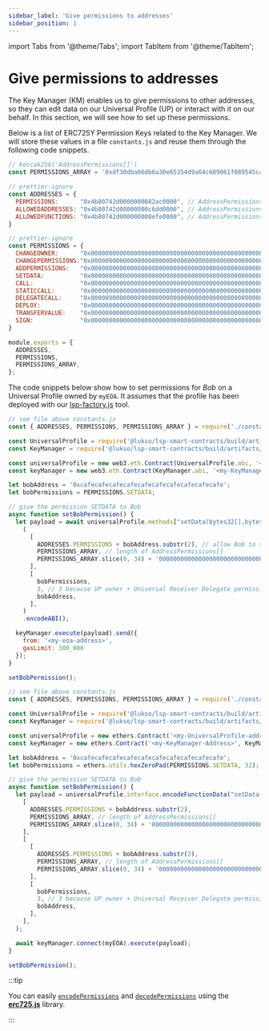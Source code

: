 ```yaml
---
sidebar_label: 'Give permissions to addresses'
sidebar_position: 1
---
```


import Tabs from '@theme/Tabs';
import TabItem from '@theme/TabItem';

# Give permissions to addresses

The Key Manager (KM) enables us to give permissions to other addresses, so they can edit data on our Universal Profile (UP) or interact with it on our behalf. In this section, we will see how to set up these permissions.

Below is a list of ERC725Y Permission Keys related to the Key Manager.
We will store these values in a file `constants.js` and reuse them through the following code snippets.

```javascript title="constants.js"
// keccak256('AddressPermissions[]')
const PERMISSIONS_ARRAY = '0xdf30dba06db6a30e65354d9a64c609861f089545ca58c6b4dbe31a5f338cb0e3';

// prettier-ignore
const ADDRESSES = {
  PERMISSIONS:      "0x4b80742d0000000082ac0000", // AddressPermissions:Permissions:<address> --> bytes32
  ALLOWEDADDRESSES: "0x4b80742d00000000c6dd0000", // AddressPermissions:AllowedAddresses:<address> --> address[]
  ALLOWEDFUNCTIONS: "0x4b80742d000000008efe0000", // AddressPermissions:AllowedFunctions:<address> --> bytes4[]
}

// prettier-ignore
const PERMISSIONS = {
  CHANGEOWNER:      "0x0000000000000000000000000000000000000000000000000000000000000001", // 0000 0000 0000 0001
  CHANGEPERMISSIONS:"0x0000000000000000000000000000000000000000000000000000000000000002", // .... .... .... 0010
  ADDPERMISSIONS:   "0x0000000000000000000000000000000000000000000000000000000000000004", // .... .... .... 0100
  SETDATA:          "0x0000000000000000000000000000000000000000000000000000000000000008", // .... .... .... 1000
  CALL:             "0x0000000000000000000000000000000000000000000000000000000000000010", // .... .... 0001 ....
  STATICCALL:       "0x0000000000000000000000000000000000000000000000000000000000000020", // .... .... 0010 ....
  DELEGATECALL:     "0x0000000000000000000000000000000000000000000000000000000000000040", // .... .... 0100 ....
  DEPLOY:           "0x0000000000000000000000000000000000000000000000000000000000000080", // .... .... 1000 ....
  TRANSFERVALUE:    "0x0000000000000000000000000000000000000000000000000000000000000100", // .... 0001 .... ....
  SIGN:             "0x0000000000000000000000000000000000000000000000000000000000000200", // .... 0010 .... ....
}

module.exports = {
  ADDRESSES,
  PERMISSIONS,
  PERMISSIONS_ARRAY,
};
```

The code snippets below show how to set permissions for _Bob_ on a Universal Profile owned by `myEOA`.
It assumes that the profile has been deployed with our [lsp-factory.js](https://docs.lukso.tech/tools/lsp-factoryjs/introduction/getting-started.md) tool.

<Tabs>
  <TabItem value="web3js" label="web3.js" default>

```javascript
// see file above constants.js
const { ADDRESSES, PERMISSIONS, PERMISSIONS_ARRAY } = require('./constants');

const UniversalProfile = require('@lukso/lsp-smart-contracts/build/artifacts/UniversalProfile.json');
const KeyManager = require('@lukso/lsp-smart-contracts/build/artifacts/KeyManager.json');

const universalProfile = new web3.eth.Contract(UniversalProfile.abi, '<my-UniversalProfile-address>');
const keyManager = new web3.eth.Contract(KeyManager.abi, '<my-KeyManager-Address>');

let bobAddress = '0xcafecafecafecafecafecafecafecafecafecafe';
let bobPermissions = PERMISSIONS.SETDATA;

// give the permission SETDATA to Bob
async function setBobPermission() {
  let payload = await universalProfile.methods["setData(bytes32[],bytes[])"]
    (
      [
        ADDRESSES.PERMISSIONS + bobAddress.substr(2), // allow Bob to setData on your UP
        PERMISSIONS_ARRAY, // length of AddressPermissions[]
        PERMISSIONS_ARRAY.slice(0, 34) + '00000000000000000000000000000001', // add Bob's address into the list of permissions
      ],
      [
        bobPermissions,
        3, // 3 because UP owner + Universal Receiver Delegate permission have already been set by lsp-factory
        bobAddress,
      ],
    )
    .encodeABI();

  keyManager.execute(payload).send({
    from: '<my-eoa-address>',
    gasLimit: 300_000
  });
}

setBobPermission();
```

  </TabItem>
  <TabItem value="etherjs" label="ether.js">

```javascript
// see file above constants.js
const { ADDRESSES, PERMISSIONS, PERMISSIONS_ARRAY } = require('./constants');

const UniversalProfile = require('@lukso/lsp-smart-contracts/build/artifacts/UniversalProfile.json');
const KeyManager = require('@lukso/lsp-smart-contracts/build/artifacts/KeyManager.json');

const universalProfile = new ethers.Contract('<my-UniversalProfile-address>', UniversalProfile.abi);
const keyManager = new ethers.Contract('<my-KeyManager-Address>', KeyManager.abi);

let bobAddress = '0xcafecafecafecafecafecafecafecafecafecafe';
let bobPermissions = ethers.utils.hexZeroPad(PERMISSIONS.SETDATA, 32);

// give the permission SETDATA to Bob
async function setBobPermission() {
  let payload = universalProfile.interface.encodeFunctionData("setData(bytes32[],bytes[])", [
    [
      ADDRESSES.PERMISSIONS + bobAddress.substr(2),
      PERMISSIONS_ARRAY, // length of AddressPermissions[]
      PERMISSIONS_ARRAY.slice(0, 34) + '00000000000000000000000000000001', // add Bob's address into the list of
    ],
    [
      [
        ADDRESSES.PERMISSIONS + bobAddress.substr(2),
        PERMISSIONS_ARRAY, // length of AddressPermissions[]
        PERMISSIONS_ARRAY.slice(0, 34) + '00000000000000000000000000000001', // add Bob's address into the list of
      ],
      [
        bobPermissions,
        3, // 3 because UP owner + Universal Receiver Delegate permission have already been set by lsp-factory
        bobAddress,
      ],
    ],
  );

  await keyManager.connect(myEOA).execute(payload);
}

setBobPermission();
```

  </TabItem>
</Tabs>

:::tip

You can easily [`encodePermissions`](../../../../tools/erc725js/classes/ERC725#encodepermissions) and [`decodePermissions`](../../../../tools/erc725js/classes/ERC725#decodepermissions) using the [**erc725.js**](../../../../tools/erc725js/getting-started) library.

:::
